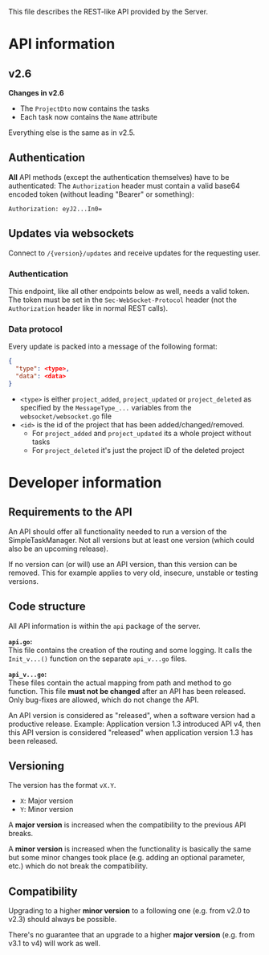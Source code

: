 This file describes the REST-like API provided by the Server.

# API information

## v2.6

**Changes in v2.6**
* The `ProjectDto` now contains the tasks
* Each task now contains the `Name` attribute

Everything else is the same as in v2.5.

## Authentication

**All** API methods (except the authentication themselves) have to be authenticated: The `Authorization` header must contain a valid base64 encoded token (without leading "Bearer" or something):

```
Authorization: eyJ2...In0=
```

## Updates via websockets

Connect to `/{version}/updates` and receive updates for the requesting user.

### Authentication

This endpoint, like all other endpoints below as well, needs a valid token.
The token must be set in the `Sec-WebSocket-Protocol` header (not the `Authorization` header like in normal REST calls).

### Data protocol

Every update is packed into a message of the following format:
```json
{
  "type": <type>,
  "data": <data>
}
```

* `<type>` is either `project_added`, `project_updated` or `project_deleted` as specified by the `MessageType_...` variables from the `websocket/websocket.go` file
* `<id>` is the id of the project that has been added/changed/removed.
  * For `project_added` and `project_updated` its a whole project without tasks
  * For `project_deleted` it's just the project ID of the deleted project

# Developer information

## Requirements to the API

An API should offer all functionality needed to run a version of the SimpleTaskManager.
Not all versions but at least one version (which could also be an upcoming release).

If no version can (or will) use an API version, than this version can be removed.
This for example applies to very old, insecure, unstable or testing versions.

## Code structure

All API information is within the `api` package of the server.

**`api.go`:**<br>
This file contains the creation of the routing and some logging.
It calls the `Init_v...()` function on the separate `api_v...go` files.

**`api_v...go`:**<br>
These files contain the actual mapping from path and method to go function.
This file **must not be changed** after an API has been released.
Only bug-fixes are allowed, which do not change the API.

An API version is considered as "released", when a software version had a productive release.
Example: Application version 1.3 introduced API v4, then this API version is considered "released" when application version 1.3 has been released.

## Versioning

The version has the format `vX.Y`.

* `X`: Major version
* `Y`: Minor version

A **major version** is increased when the compatibility to the previous API breaks.

A **minor version** is increased when the functionality is basically the same but some minor changes took place (e.g. adding an optional parameter, etc.) which do not break the compatibility.

## Compatibility

Upgrading to a higher **minor version** to a following one (e.g. from v2.0 to v2.3) should always be possible.

There's no guarantee that an upgrade to a higher **major version** (e.g. from v3.1 to v4) will work as well. 